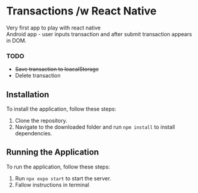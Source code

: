 # Transactions /w React Native

Very first app to play with react native
<br>
Android app - user inputs transaction and after submit transaction appears in DOM.

### TODO

-  ~~Save transaction to loacalStorage~~
-  Delete transaction

## Installation

To install the application, follow these steps:

1. Clone the repository.
2. Navigate to the downloaded folder and run `npm install` to install dependencies.

## Running the Application

To run the application, follow these steps:

1. Run `npx expo start` to start the server.
2. Fallow instructions in terminal
